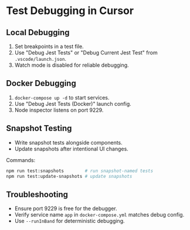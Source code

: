 # Test Debugging in Cursor

## Local Debugging
1. Set breakpoints in a test file.
2. Use "Debug Jest Tests" or "Debug Current Jest Test" from `.vscode/launch.json`.
3. Watch mode is disabled for reliable debugging.

## Docker Debugging
1. `docker-compose up -d` to start services.
2. Use "Debug Jest Tests (Docker)" launch config.
3. Node inspector listens on port 9229.

## Snapshot Testing
- Write snapshot tests alongside components.
- Update snapshots after intentional UI changes.

Commands:

```bash
npm run test:snapshots        # run snapshot-named tests
npm run test:update-snapshots # update snapshots
```

## Troubleshooting
- Ensure port 9229 is free for the debugger.
- Verify service name `app` in `docker-compose.yml` matches debug config.
- Use `--runInBand` for deterministic debugging.
